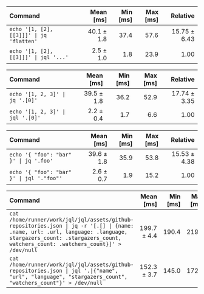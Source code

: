 | Command | Mean [ms] | Min [ms] | Max [ms] | Relative |
|:---|---:|---:|---:|---:|
| `echo '[1, [2], [[3]]]' \| jq 'flatten'` | 40.1 ± 1.8 | 37.4 | 57.6 | 15.75 ± 6.43 |
| `echo '[1, [2], [[3]]]' \| jql '...'` | 2.5 ± 1.0 | 1.8 | 23.9 | 1.00 |

| Command | Mean [ms] | Min [ms] | Max [ms] | Relative |
|:---|---:|---:|---:|---:|
| `echo '[1, 2, 3]' \| jq '.[0]'` | 39.5 ± 1.8 | 36.2 | 52.9 | 17.74 ± 3.35 |
| `echo '[1, 2, 3]' \| jql '.[0]'` | 2.2 ± 0.4 | 1.7 | 6.6 | 1.00 |

| Command | Mean [ms] | Min [ms] | Max [ms] | Relative |
|:---|---:|---:|---:|---:|
| `echo '{ "foo": "bar" }' \| jq '.foo'` | 39.6 ± 1.8 | 35.9 | 53.8 | 15.53 ± 4.38 |
| `echo '{ "foo": "bar" }' \| jql '."foo"'` | 2.6 ± 0.7 | 1.9 | 15.2 | 1.00 |

| Command | Mean [ms] | Min [ms] | Max [ms] | Relative |
|:---|---:|---:|---:|---:|
| `cat /home/runner/work/jql/jql/assets/github-repositories.json \| jq -r '[.[] \| {name: .name, url: .url, language: .language, stargazers_count: .stargazers_count, watchers_count: .watchers_count}]' > /dev/null` | 199.7 ± 4.4 | 190.4 | 219.7 | 1.31 ± 0.04 |
| `cat /home/runner/work/jql/jql/assets/github-repositories.json \| jql '.\|{"name", "url", "language", "stargazers_count", "watchers_count"}' > /dev/null` | 152.3 ± 3.7 | 145.0 | 172.3 | 1.00 |


